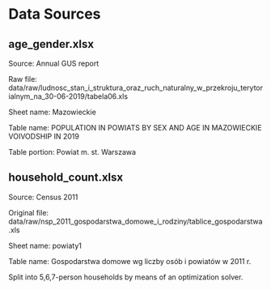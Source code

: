 # Data Sources

## age_gender.xlsx
Source: Annual GUS report

Raw file: data/raw/ludnosc_stan_i_struktura_oraz_ruch_naturalny_w_przekroju_terytorialnym_na_30-06-2019/tabela06.xls

Sheet name: Mazowieckie

Table name: POPULATION IN POWIATS BY SEX AND AGE IN MAZOWIECKIE VOIVODSHIP IN 2019

Table portion: Powiat m. st. Warszawa

## household_count.xlsx
Source: Census 2011

Original file: data/raw/nsp_2011_gospodarstwa_domowe_i_rodziny/tablice_gospodarstwa.xls 

Sheet name: powiaty1

Table name: Gospodarstwa domowe wg liczby osób i powiatów w 2011 r.

Split into 5,6,7-person households by means of an optimization solver.

